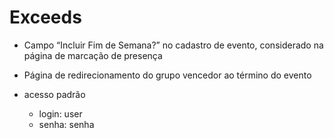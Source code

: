# Exceeds

- Campo “Incluir Fim de Semana?” no cadastro de evento, considerado na página de marcação de presença

- Página de redirecionamento do grupo vencedor ao término do evento

- acesso padrão
    - login: user
    - senha: senha
